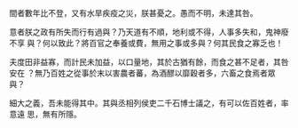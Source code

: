 間者數年比不登，又有水旱疾疫之災，朕甚憂之。愚而不明，未達其咎。

意者朕之政有所失而行有過與？乃天道有不順，地利或不得，人事多失和，鬼神廢不享
與？何以致此？將百官之奉養或費，無用之事或多與？何其民食之寡乏也！

夫度田非益寡，而計民未加益，以口量地，其於古猶有餘，而食之甚不足者，其咎安在
？無乃百姓之從事於末以害農者蕃，為酒醪以靡穀者多，六畜之食焉者眾與？

細大之義，吾未能得其中。其與丞相列侯吏二千石博士議之，有可以佐百姓者，率意遠
思，無有所隱。

